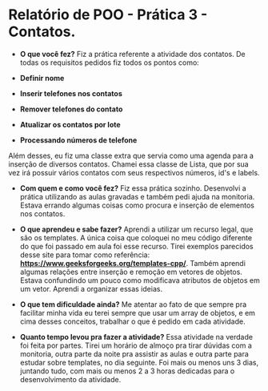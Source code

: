 # Relatório de POO - Prática 3 - Contatos.

- **O que você fez?**
Fiz a prática referente a atividade dos contatos. De todas os requisitos pedidos fiz todos os pontos como:

- **Definir nome**
- **Inserir telefones nos contatos**
- **Remover telefones do contato**
- **Atualizar os contatos por lote**
- **Processando números de telefone**

Além desses, eu fiz uma classe extra que servia como uma agenda para a inserção de diversos contatos. Chamei essa classe de Lista, que por sua vez irá possuir vários contatos com seus respectivos números, id's e labels.

- **Com quem e como você fez?**
Fiz essa prática sozinho. Desenvolvi a prática utilizando as aulas gravadas e também pedi ajuda na monitoria. Estava errando algumas coisas como procura e inserção de elementos nos contatos.

- **O que aprendeu e sabe fazer?**
Aprendi a utilizar um recurso legal, que são os templates. A única coisa que coloquei no meu código diferente do que foi passado em aula foi esse recurso. Tirei exemplos parecidos desse site para tomar como referência:
**https://www.geeksforgeeks.org/templates-cpp/**. Também aprendi algumas relações entre inserção e remoção em vetores de objetos. Estava confundindo um pouco como modificava atributos de objetos em um vetor. Aprendi a organizar essas ideias.

- **O que tem dificuldade ainda?**
Me atentar ao fato de que sempre pra facilitar minha vida eu terei sempre que usar um array de objetos, e em cima desses conceitos, trabalhar o que é pedido em cada atividade.

- **Quanto tempo levou pra fazer a atividade?**
Essa atividade na verdade foi feita por partes. Tirei um horário de almoço pra tirar dúvidas com a monitoria, outra parte da noite pra assistir as aulas e outra parte para estudar sobre templates, no dia seguinte. Foi mais ou menos uns 3 dias, juntando tudo, com mais ou menos 2 a 3 horas dedicadas para o desenvolvimento da atividade.



